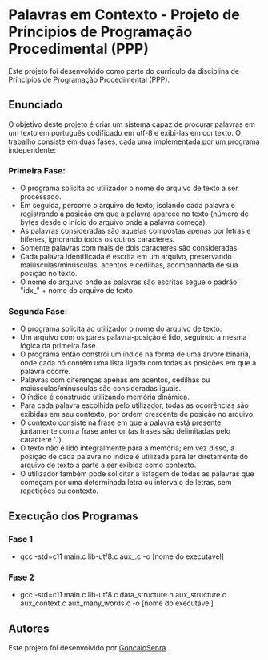 # Palavras em Contexto - Projeto de Príncipios de Programação Procedimental (PPP)

Este projeto foi desenvolvido como parte do currículo da disciplina de Príncipios de Programação Procedimental (PPP).

## Enunciado

O objetivo deste projeto é criar um sistema capaz de procurar palavras em um texto em português codificado em utf-8 e exibi-las em contexto. O trabalho consiste em duas fases, cada uma implementada por um programa independente:

### Primeira Fase:
- O programa solicita ao utilizador o nome do arquivo de texto a ser processado.
- Em seguida, percorre o arquivo de texto, isolando cada palavra e registrando a posição em que a palavra aparece no texto (número de bytes desde o início do arquivo onde a palavra começa).
- As palavras consideradas são aquelas compostas apenas por letras e hífenes, ignorando todos os outros caracteres.
- Somente palavras com mais de dois caracteres são consideradas.
- Cada palavra identificada é escrita em um arquivo, preservando maiúsculas/minúsculas, acentos e cedilhas, acompanhada de sua posição no texto.
- O nome do arquivo onde as palavras são escritas segue o padrão: "idx_" + nome do arquivo de texto.

### Segunda Fase:
- O programa solicita ao utilizador o nome do arquivo de texto.
- Um arquivo com os pares palavra-posição é lido, seguindo a mesma lógica da primeira fase.
- O programa então constrói um índice na forma de uma árvore binária, onde cada nó contém uma lista ligada com todas as posições em que a palavra ocorre.
- Palavras com diferenças apenas em acentos, cedilhas ou maiúsculas/minúsculas são consideradas iguais.
- O índice é construído utilizando memória dinâmica.
- Para cada palavra escolhida pelo utilizador, todas as ocorrências são exibidas em seu contexto, por ordem crescente de posição no arquivo.
- O contexto consiste na frase em que a palavra está presente, juntamente com a frase anterior (as frases são delimitadas pelo caractere '.').
- O texto não é lido integralmente para a memória; em vez disso, a posição de cada palavra no índice é utilizada para ler diretamente do arquivo de texto a parte a ser exibida como contexto.
- O utilizador também pode solicitar a listagem de todas as palavras que começam por uma determinada letra ou intervalo de letras, sem repetições ou contexto.

## Execução dos Programas

### Fase 1
* gcc -std=c11 main.c lib-utf8.c aux_.c -o [nome do executável]

### Fase 2
* gcc -std=c11 main.c lib-utf8.c data_structure.h aux_structure.c aux_context.c aux_many_words.c -o [nome do executável]

## Autores

Este projeto foi desenvolvido por [GoncaloSenra](https://github.com/GoncaloSenra).


